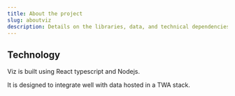 ```yaml
---
title: About the project
slug: aboutviz
description: Details on the libraries, data, and technical dependencies used within the project.
---
```


## Technology

Viz is built using React typescript and Nodejs.

It is designed to integrate well with data hosted in a TWA stack.
